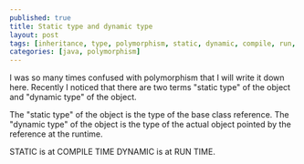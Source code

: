 ```yaml
---
published: true
title: Static type and dynamic type
layout: post
tags: [inheritance, type, polymorphism, static, dynamic, compile, run, time, references]
categories: [java, polymorphism]
---
```

I was so many times confused with polymorphism that I will write it down here. Recently I noticed that there are two terms "static type" of the object and "dynamic type" of the object.

The "static type" of the object is the type of the base class reference. The "dynamic type" of the object is the type of the actual object pointed by the reference at the runtime.

STATIC is at COMPILE TIME
DYNAMIC is at RUN  TIME.